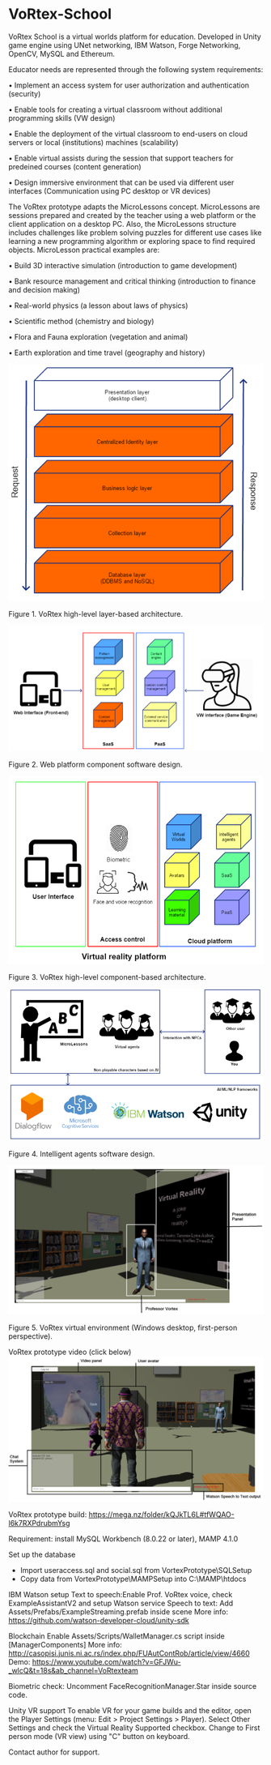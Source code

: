 # VoRtex-School
VoRtex School is a virtual worlds platform for education. Developed in Unity game engine using UNet networking, IBM Watson, Forge Networking, OpenCV, MySQL and Ethereum.

Educator needs are represented through the following system requirements:

•	Implement an access system for user authorization and authentication (security)

•	Enable tools for creating a virtual classroom without additional programming skills (VW design)

•	Enable the deployment of the virtual classroom to end-users on cloud servers or local (institutions) machines (scalability)

•	Enable virtual assists during the session that support teachers for predeined courses (content generation)

•	Design immersive environment that can be used via different user interfaces (Communication using PC desktop or VR devices)



The VoRtex prototype adapts the MicroLessons concept. MicroLessons are sessions prepared and created by the teacher using a web platform or the client application on a desktop PC. Also, the MicroLessons structure includes challenges like problem solving puzzles for different use cases like learning a new programming algorithm or exploring space to find required objects. MicroLesson practical examples are:

•	Build 3D interactive simulation (introduction to game development)

•	Bank resource management and critical thinking (introduction to finance and decision making)

•	Real-world physics (a lesson about laws of physics)

•	Scientific method (chemistry and biology)

•	Flora and Fauna exploration (vegetation and animal)

•	Earth exploration and time travel (geography and history)


![alt text](https://github.com/Aca1990/VoRtex-School/blob/master/Pictures/VoRtex%20high-level%20layer-based%20architecture.png?raw=true)

Figure 1. VoRtex high-level layer-based architecture.


![alt text](https://github.com/Aca1990/VoRtex-School/blob/master/Pictures/Web%20platform%20component%20software%20design.png?raw=true)

Figure 2. Web platform component software design.


![alt text](https://github.com/Aca1990/VoRtex-School/blob/master/Pictures/VoRtex%20high-level%20component-based%20architecture.png?raw=true)

Figure 3. VoRtex high-level component-based architecture.

![alt text](https://github.com/Aca1990/VoRtex-School/blob/master/Pictures/Intelligent%20agents%20software%20design.png?raw=true)

Figure 4. Intelligent agents software design.


![alt text](https://github.com/Aca1990/VoRtex-School/blob/master/Pictures/VoRtex%20virtual%20environment%20(Windows%20desktop%2C%20first-person%20perspective).png?raw=true)

Figure 5. VoRtex virtual environment (Windows desktop, first-person perspective).



VoRtex prototype video (click below)
[![VoRtex prototype video](https://github.com/Aca1990/VoRtex-School/blob/master/Pictures/VoRtex%20virtual%20environment%20(Windows%20desktop%2C%20third-person%20perspective).png)](https://www.youtube.com/watch?v=xmUY6tadgkA&ab_channel=VoRtexteam "VoRtex prototype video")

VoRtex prototype build: https://mega.nz/folder/kQJkTL6L#tfWQAO-l6k7RXPdrubmYsg

Requirement: install MySQL Workbench (8.0.22 or later), MAMP 4.1.0

Set up the database
- Import useraccess.sql and social.sql from VortexPrototype\SQLSetup
- Copy data from VortexPrototype\MAMPSetup into C:\MAMP\htdocs

IBM Watson setup
Text to speech:Enable Prof. VoRtex voice, check ExampleAssistantV2 and setup Watson service
Speech to text: Add Assets/Prefabs/ExampleStreaming.prefab inside scene
More info: https://github.com/watson-developer-cloud/unity-sdk

Blockchain
Enable Assets/Scripts/WalletManager.cs script inside [ManagerComponents]
More info: http://casopisi.junis.ni.ac.rs/index.php/FUAutContRob/article/view/4660
Demo: https://www.youtube.com/watch?v=GFJWu-_wlcQ&t=18s&ab_channel=VoRtexteam

Biometric check:
Uncomment FaceRecognitionManager.Star inside source code.

Unity VR support
To enable VR for your game builds and the editor, open the Player Settings (menu: Edit > Project Settings > Player). Select Other Settings and check the Virtual Reality Supported checkbox.
Change to First person mode (VR view) using "C" button on keyboard.

Contact author for support.